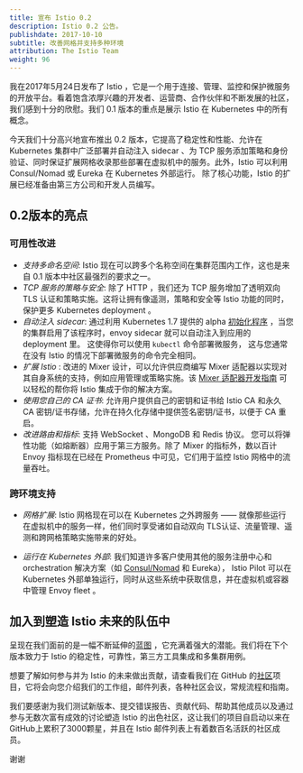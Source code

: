```yaml
---
title: 宣布 Istio 0.2
description: Istio 0.2 公告。
publishdate: 2017-10-10
subtitle: 改善网格并支持多种环境
attribution: The Istio Team
weight: 96
---
```


我在2017年5月24日发布了 Istio ，它是一个用于连接、管理、监控和保护微服务的开放平台。看着饱含浓厚兴趣的开发者、运营商、合作伙伴和不断发展的社区，我们感到十分的欣慰。我们 0.1 版本的重点是展示 Istio 在 Kubernetes 中的所有概念。

今天我们十分高兴地宣布推出 0.2 版本，它提高了稳定性和性能、允许在 Kubernetes 集群中广泛部署并自动注入 sidecar 、为 TCP 服务添加策略和身份验证、同时保证扩展网格收录那些部署在虚拟机中的服务。此外，Istio 可以利用 Consul/Nomad 或 Eureka 在 Kubernetes 外部运行。 除了核心功能，Istio 的扩展已经准备由第三方公司和开发人员编写。

## 0.2版本的亮点

### 可用性改进

* _支持多命名空间_:  Istio 现在可以跨多个名称空间在集群范围内工作，这也是来自 0.1 版本中社区最强烈的要求之一。
* _TCP 服务的策略与安全_: 除了 HTTP ，我们还为 TCP 服务增加了透明双向 TLS 认证和策略实施。这将让拥有像遥测，策略和安全等 Istio 功能的同时，保护更多 Kubernetes deployment 。
* _自动注入 sidecar_: 通过利用 Kubernetes 1.7 提供的 alpha  [初始化程序](https://kubernetes.io/docs/reference/access-authn-authz/extensible-admission-controllers/) ，当您的集群启用了该程序时，envoy sidecar 就可以自动注入到应用的 deployment 里。  这使得你可以使用  `kubectl` 命令部署微服务， 这与您通常在没有 Istio 的情况下部署微服务的命令完全相同。
* _扩展 Istio_ : 改进的 Mixer 设计，可以允许供应商编写 Mixer 适配器以实现对其自身系统的支持，例如应用管理或策略实施。该 [Mixer 适配器开发指南](https://github.com/istio/istio/wiki/Mixer-Compiled-In-Adapter-Dev-Guide) 可以轻松的帮你将 Istio 集成于你的解决方案。
* _使用您自己的 CA 证书_: 允许用户提供自己的密钥和证书给 Istio CA 和永久 CA 密钥/证书存储，允许在持久化存储中提供签名密钥/证书，以便于 CA 重启。
* _改进路由和指标_: 支持 WebSocket 、MongoDB 和 Redis 协议。 您可以将弹性功能（如熔断器）应用于第三方服务。除了 Mixer 的指标外，数以百计 Envoy 指标现在已经在 Prometheus 中可见，它们用于监控 Istio 网格中的流量吞吐。

### 跨环境支持

* _网格扩展_:  Istio 网格现在可以在 Kubernetes 之外跨服务 ——  就像那些运行在虚拟机中的服务一样，他们同时享受诸如自动双向 TLS认证、流量管理、遥测和跨网格策略实施带来的好处。

* _运行在 Kubernetes 外部_: 我们知道许多客户使用其他的服务注册中心和 orchestration 解决方案（如 [Consul/Nomad](/docs/setup/consul/quick-start/) 和 Eureka）， Istio Pilot 可以在 Kubernetes 外部单独运行，同时从这些系统中获取信息，并在虚拟机或容器中管理 Envoy fleet 。

## 加入到塑造 Istio 未来的队伍中

呈现在我们面前的是一幅不断延伸的[蓝图](/about/feature-stages/) ，它充满着强大的潜能。我们将在下个版本致力于 Istio 的稳定性，可靠性，第三方工具集成和多集群用例。

想要了解如何参与并为 Istio 的未来做出贡献，请查看我们在 GitHub 的[社区](https://github.com/istio/community)项目，它将会向您介绍我们的工作组，邮件列表，各种社区会议，常规流程和指南。

我们要感谢为我们测试新版本、提交错误报告、贡献代码、帮助其他成员以及通过参与无数次富有成效的讨论塑造 Istio 的出色社区，这让我们的项目自启动以来在GitHub上累积了3000颗星，并且在 Istio 邮件列表上有着数百名活跃的社区成员。

谢谢
